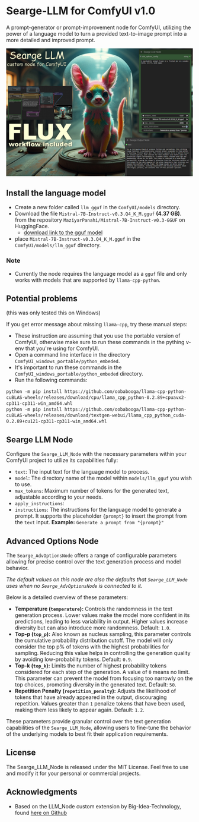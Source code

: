 # Searge-LLM for ComfyUI v1.0

A prompt-generator or prompt-improvement node for ComfyUI, utilizing the power of a language model to turn a provided
text-to-image prompt into a more detailed and improved prompt.

![Custom node Searge-LLM for ComfyUI](img/SeargeLLM-Flux.jpg "Searge-LLM for ComfyUI Logo")

## Install the language model
- Create a new folder called `llm_gguf` in the `ComfyUI/models` directory.
- Download the file `Mistral-7B-Instruct-v0.3.Q4_K_M.gguf` **(4.37 GB)**.
  from the repository `MaziyarPanahi/Mistral-7B-Instruct-v0.3-GGUF` on HuggingFace.
  - [download link to the gguf model](https://huggingface.co/MaziyarPanahi/Mistral-7B-Instruct-v0.3-GGUF/resolve/main/Mistral-7B-Instruct-v0.3.Q4_K_M.gguf)
- place `Mistral-7B-Instruct-v0.3.Q4_K_M.gguf` in the `ComfyUI/models/llm_gguf` directory.

### Note
- Currently the node requires the language model as a `gguf` file and only works with models that are
  supported by `llama-cpp-python`.

## Potential problems
(this was only tested this on Windows)

If you get error message about missing `llama-cpp`, try these manual steps:

- These instruction are assuming that you use the portable version of ComfyUI, otherwise make sure to run these commands
  in the pything v-env that you're using for ComfyUI.
- Open a command line interface in the directory `ComfyUI_windows_portable/python_embeded`.
- It's important to run these commands in the `ComfyUI_windows_portable/python_embeded` directory.
- Run the following commands:
```
python -m pip install https://github.com/oobabooga/llama-cpp-python-cuBLAS-wheels/releases/download/cpu/llama_cpp_python-0.2.89+cpuavx2-cp311-cp311-win_amd64.whl
python -m pip install https://github.com/oobabooga/llama-cpp-python-cuBLAS-wheels/releases/download/textgen-webui/llama_cpp_python_cuda-0.2.89+cu121-cp311-cp311-win_amd64.whl
```

## Searge LLM Node
Configure the `Searge_LLM_Node` with the necessary parameters within your ComfyUI project to utilize its capabilities
fully:

- `text`: The input text for the language model to process.
- `model`: The directory name of the model within `models/llm_gguf` you wish to use.
- `max_tokens`: Maximum number of tokens for the generated text, adjustable according to your needs.
- `apply_instructions`: 
- `instructions`: The instructions for the language model to generate a prompt. It supports the placeholder
  `{prompt}` to insert the prompt from the `text` input.
  **Example:** `Generate a prompt from "{prompt}"`

## Advanced Options Node 
The `Searge_AdvOptionsNode` offers a range of configurable parameters allowing for precise control over the text
generation process and model behavior.

*The default values on this node are also the defaults that `Searge_LLM_Node`*
*uses when no `Searge_AdvOptionsNode` is connected to it.*

Below is a detailed overview of these parameters:

- **Temperature (`temperature`):** Controls the randomness in the text generation process. Lower values make the model
  more confident in its predictions, leading to less variability in output. Higher values increase diversity but can
  also introduce more randomness. Default: `1.0`.
- **Top-p (`top_p`):** Also known as nucleus sampling, this parameter controls the cumulative probability distribution
  cutoff. The model will only consider the top p% of tokens with the highest probabilities for sampling. Reducing this
  value helps in controlling the generation quality by avoiding low-probability tokens. Default: `0.9`.
- **Top-k (`top_k`):** Limits the number of highest probability tokens considered for each step of the generation. A
  value of `0` means no limit. This parameter can prevent the model from focusing too narrowly on the top choices,
  promoting diversity in the generated text. Default: `50`.
- **Repetition Penalty (`repetition_penalty`):** Adjusts the likelihood of tokens that have already appeared in the
  output, discouraging repetition. Values greater than `1` penalize tokens that have been used, making them less likely
  to appear again. Default: `1.2`.

These parameters provide granular control over the text generation capabilities of the `Searge_LLM_Node`, allowing
users to fine-tune the behavior of the underlying models to best fit their application requirements.

## License
The Searge_LLM_Node is released under the MIT License. Feel free to use and modify it for your personal or commercial
projects.

## Acknowledgments
- Based on the LLM_Node custom extension by Big-Idea-Technology, found
  [here on Github](https://github.com/Big-Idea-Technology/ComfyUI_LLM_Node)
